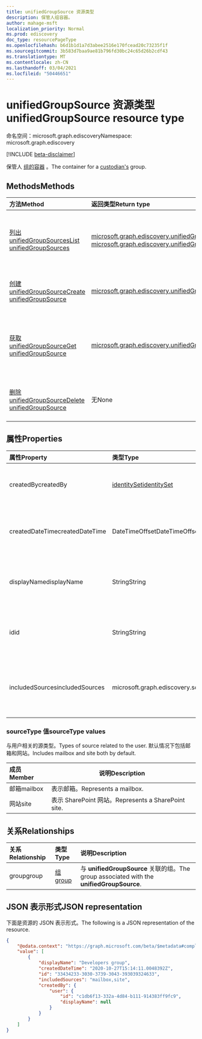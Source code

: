 ```yaml
---
title: unifiedGroupSource 资源类型
description: 保管人组容器。
author: mahage-msft
localization_priority: Normal
ms.prod: ediscovery
doc_type: resourcePageType
ms.openlocfilehash: b6d1b1d1a7d3abee2516e170fcead20c73235f1f
ms.sourcegitcommit: 3b583d7baa9ae81b796fd30bc24c65d26b2cdf43
ms.translationtype: MT
ms.contentlocale: zh-CN
ms.lasthandoff: 03/04/2021
ms.locfileid: "50446651"
---
```

# <a name="unifiedgroupsource-resource-type"></a><span data-ttu-id="8a03d-103">unifiedGroupSource 资源类型</span><span class="sxs-lookup"><span data-stu-id="8a03d-103">unifiedGroupSource resource type</span></span>

<span data-ttu-id="8a03d-104">命名空间：microsoft.graph.ediscovery</span><span class="sxs-lookup"><span data-stu-id="8a03d-104">Namespace: microsoft.graph.ediscovery</span></span>

[!INCLUDE [beta-disclaimer](../../includes/beta-disclaimer.md)]

<span data-ttu-id="8a03d-105">保管人 [组的容器](ediscovery-custodian.md) 。</span><span class="sxs-lookup"><span data-stu-id="8a03d-105">The container for a [custodian's](ediscovery-custodian.md) group.</span></span>

## <a name="methods"></a><span data-ttu-id="8a03d-106">Methods</span><span class="sxs-lookup"><span data-stu-id="8a03d-106">Methods</span></span>

|<span data-ttu-id="8a03d-107">方法</span><span class="sxs-lookup"><span data-stu-id="8a03d-107">Method</span></span>|<span data-ttu-id="8a03d-108">返回类型</span><span class="sxs-lookup"><span data-stu-id="8a03d-108">Return type</span></span>|<span data-ttu-id="8a03d-109">说明</span><span class="sxs-lookup"><span data-stu-id="8a03d-109">Description</span></span>|
|:---|:---|:---|
|[<span data-ttu-id="8a03d-110">列出 unifiedGroupSources</span><span class="sxs-lookup"><span data-stu-id="8a03d-110">List unifiedGroupSources</span></span>](../api/ediscovery-custodian-list-unifiedgroupsources.md)|<span data-ttu-id="8a03d-111">[microsoft.graph.ediscovery.unifiedGroupSource](../resources/ediscovery-unifiedgroupsource.md) 集合</span><span class="sxs-lookup"><span data-stu-id="8a03d-111">[microsoft.graph.ediscovery.unifiedGroupSource](../resources/ediscovery-unifiedgroupsource.md) collection</span></span>|<span data-ttu-id="8a03d-112">获取 **unifiedGroupSource** 对象及其属性的列表。</span><span class="sxs-lookup"><span data-stu-id="8a03d-112">Get a list of the **unifiedGroupSource** objects and their properties.</span></span>|
|[<span data-ttu-id="8a03d-113">创建 unifiedGroupSource</span><span class="sxs-lookup"><span data-stu-id="8a03d-113">Create unifiedGroupSource</span></span>](../api/ediscovery-custodian-post-unifiedgroupsources.md)|[<span data-ttu-id="8a03d-114">microsoft.graph.ediscovery.unifiedGroupSource</span><span class="sxs-lookup"><span data-stu-id="8a03d-114">microsoft.graph.ediscovery.unifiedGroupSource</span></span>](../resources/ediscovery-unifiedgroupsource.md)|<span data-ttu-id="8a03d-115">创建新的 **unifiedGroupSource** 对象。</span><span class="sxs-lookup"><span data-stu-id="8a03d-115">Create a new **unifiedGroupSource** object.</span></span>|
|[<span data-ttu-id="8a03d-116">获取 unifiedGroupSource</span><span class="sxs-lookup"><span data-stu-id="8a03d-116">Get unifiedGroupSource</span></span>](../api/ediscovery-unifiedgroupsource-get.md)|[<span data-ttu-id="8a03d-117">microsoft.graph.ediscovery.unifiedGroupSource</span><span class="sxs-lookup"><span data-stu-id="8a03d-117">microsoft.graph.ediscovery.unifiedGroupSource</span></span>](../resources/ediscovery-unifiedgroupsource.md)|<span data-ttu-id="8a03d-118">读取 **unifiedGroupSource** 对象的属性和关系。</span><span class="sxs-lookup"><span data-stu-id="8a03d-118">Read the properties and relationships of a **unifiedGroupSource** object.</span></span>|
|[<span data-ttu-id="8a03d-119">删除 unifiedGroupSource</span><span class="sxs-lookup"><span data-stu-id="8a03d-119">Delete unifiedGroupSource</span></span>](../api/ediscovery-unifiedgroupsource-delete.md)|<span data-ttu-id="8a03d-120">无</span><span class="sxs-lookup"><span data-stu-id="8a03d-120">None</span></span>|<span data-ttu-id="8a03d-121">删除 **unifiedGroupSource** 对象。</span><span class="sxs-lookup"><span data-stu-id="8a03d-121">Delete a **unifiedGroupSource** object.</span></span>|

## <a name="properties"></a><span data-ttu-id="8a03d-122">属性</span><span class="sxs-lookup"><span data-stu-id="8a03d-122">Properties</span></span>

|<span data-ttu-id="8a03d-123">属性</span><span class="sxs-lookup"><span data-stu-id="8a03d-123">Property</span></span>|<span data-ttu-id="8a03d-124">类型</span><span class="sxs-lookup"><span data-stu-id="8a03d-124">Type</span></span>|<span data-ttu-id="8a03d-125">说明</span><span class="sxs-lookup"><span data-stu-id="8a03d-125">Description</span></span>|
|:---|:---|:---|
|<span data-ttu-id="8a03d-126">createdBy</span><span class="sxs-lookup"><span data-stu-id="8a03d-126">createdBy</span></span>|[<span data-ttu-id="8a03d-127">identitySet</span><span class="sxs-lookup"><span data-stu-id="8a03d-127">identitySet</span></span>](../resources/identityset.md)|<span data-ttu-id="8a03d-128">创建 **unifiedGroupSource 的用户**。</span><span class="sxs-lookup"><span data-stu-id="8a03d-128">The user who created the **unifiedGroupSource**.</span></span>|
|<span data-ttu-id="8a03d-129">createdDateTime</span><span class="sxs-lookup"><span data-stu-id="8a03d-129">createdDateTime</span></span>|<span data-ttu-id="8a03d-130">DateTimeOffset</span><span class="sxs-lookup"><span data-stu-id="8a03d-130">DateTimeOffset</span></span>|<span data-ttu-id="8a03d-131">创建 **unifiedGroupSource 的** 日期和时间。</span><span class="sxs-lookup"><span data-stu-id="8a03d-131">The date and time the **unifiedGroupSource** was created.</span></span>|
|<span data-ttu-id="8a03d-132">displayName</span><span class="sxs-lookup"><span data-stu-id="8a03d-132">displayName</span></span>|<span data-ttu-id="8a03d-133">String</span><span class="sxs-lookup"><span data-stu-id="8a03d-133">String</span></span>|<span data-ttu-id="8a03d-134">统显示名称的名称 - 这是组的名称。</span><span class="sxs-lookup"><span data-stu-id="8a03d-134">The display name of the unified group - This is the name of the group.</span></span>|
|<span data-ttu-id="8a03d-135">id</span><span class="sxs-lookup"><span data-stu-id="8a03d-135">id</span></span>|<span data-ttu-id="8a03d-136">String</span><span class="sxs-lookup"><span data-stu-id="8a03d-136">String</span></span>|<span data-ttu-id="8a03d-137">**unifiedGroupSource** 的 ID。</span><span class="sxs-lookup"><span data-stu-id="8a03d-137">The ID of the **unifiedGroupSource**.</span></span> <span data-ttu-id="8a03d-138">这不是实际组的 ID。</span><span class="sxs-lookup"><span data-stu-id="8a03d-138">This is not the ID of the actual group.</span></span>|
|<span data-ttu-id="8a03d-139">includedSources</span><span class="sxs-lookup"><span data-stu-id="8a03d-139">includedSources</span></span>|<span data-ttu-id="8a03d-140">microsoft.graph.ediscovery.sourceType</span><span class="sxs-lookup"><span data-stu-id="8a03d-140">microsoft.graph.ediscovery.sourceType</span></span>|<span data-ttu-id="8a03d-141">指定此组中包含的源。</span><span class="sxs-lookup"><span data-stu-id="8a03d-141">Specifies which sources are included in this group.</span></span> <span data-ttu-id="8a03d-142">可取值为：`mailbox`、`site`。</span><span class="sxs-lookup"><span data-stu-id="8a03d-142">Possible values are: `mailbox`, `site`.</span></span>|

### <a name="sourcetype-values"></a><span data-ttu-id="8a03d-143">sourceType 值</span><span class="sxs-lookup"><span data-stu-id="8a03d-143">sourceType values</span></span>

<span data-ttu-id="8a03d-144">与用户相关的源类型。</span><span class="sxs-lookup"><span data-stu-id="8a03d-144">Types of source related to the user.</span></span> <span data-ttu-id="8a03d-145">默认情况下包括邮箱和网站。</span><span class="sxs-lookup"><span data-stu-id="8a03d-145">Includes mailbox and site both by default.</span></span>

|<span data-ttu-id="8a03d-146">成员</span><span class="sxs-lookup"><span data-stu-id="8a03d-146">Member</span></span>|<span data-ttu-id="8a03d-147">说明</span><span class="sxs-lookup"><span data-stu-id="8a03d-147">Description</span></span>|
|:----|-----------|
|<span data-ttu-id="8a03d-148">邮箱</span><span class="sxs-lookup"><span data-stu-id="8a03d-148">mailbox</span></span>|<span data-ttu-id="8a03d-149">表示邮箱。</span><span class="sxs-lookup"><span data-stu-id="8a03d-149">Represents a mailbox.</span></span>|
|<span data-ttu-id="8a03d-150">网站</span><span class="sxs-lookup"><span data-stu-id="8a03d-150">site</span></span>|<span data-ttu-id="8a03d-151">表示 SharePoint 网站。</span><span class="sxs-lookup"><span data-stu-id="8a03d-151">Represents a SharePoint site.</span></span>|

## <a name="relationships"></a><span data-ttu-id="8a03d-152">关系</span><span class="sxs-lookup"><span data-stu-id="8a03d-152">Relationships</span></span>

|<span data-ttu-id="8a03d-153">关系</span><span class="sxs-lookup"><span data-stu-id="8a03d-153">Relationship</span></span>|<span data-ttu-id="8a03d-154">类型</span><span class="sxs-lookup"><span data-stu-id="8a03d-154">Type</span></span>|<span data-ttu-id="8a03d-155">说明</span><span class="sxs-lookup"><span data-stu-id="8a03d-155">Description</span></span>|
|:---|:---|:---|
|<span data-ttu-id="8a03d-156">group</span><span class="sxs-lookup"><span data-stu-id="8a03d-156">group</span></span>|[<span data-ttu-id="8a03d-157">组</span><span class="sxs-lookup"><span data-stu-id="8a03d-157">group</span></span>](../resources/group.md)|<span data-ttu-id="8a03d-158">与 **unifiedGroupSource** 关联的组。</span><span class="sxs-lookup"><span data-stu-id="8a03d-158">The group associated with the **unifiedGroupSource**.</span></span>|

## <a name="json-representation"></a><span data-ttu-id="8a03d-159">JSON 表示形式</span><span class="sxs-lookup"><span data-stu-id="8a03d-159">JSON representation</span></span>

<span data-ttu-id="8a03d-160">下面是资源的 JSON 表示形式。</span><span class="sxs-lookup"><span data-stu-id="8a03d-160">The following is a JSON representation of the resource.</span></span>
<!-- {
  "blockType": "resource",
  "keyProperty": "id",
  "@odata.type": "microsoft.graph.ediscovery.unifiedGroupSource",
  "baseType": "microsoft.graph.ediscovery.dataSource",
  "openType": false
}
-->

``` json
{
    "@odata.context": "https://graph.microsoft.com/beta/$metadata#compliance/ediscovery/cases('4c8f8f70-7785-4bd4-b296-c98376a2c5e1')/custodians('2192ca408ea2410eba3bec8ae873be6b')/unifiedGroupSources",
    "value": [
        {
            "displayName": "Developers group",
            "createdDateTime": "2020-10-27T15:14:11.0048392Z",
            "id": "33434233-3030-3739-3043-393039324633",
            "includedSources": "mailbox,site",
            "createdBy": {
                "user": {
                    "id": "c1db6f13-332a-4d84-b111-914383ff9fc9",
                    "displayName": null
                }
            }
        }
    ]
}
```
